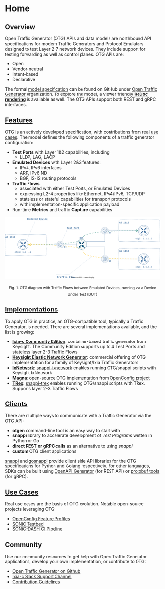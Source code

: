 # Home

## Overview

Open Traffic Generator (OTG) APIs and data models are northbound API specifications for modern Traffic Generators and Protocol Emulators designed to test Layer 2-7 network devices. They include support for testing  forwarding as well as control planes. OTG APIs are:

* Open
* Vendor-neutral
* Intent-based
* Declarative

The formal [model specification](https://github.com/open-traffic-generator/models/blob/master/artifacts/openapi.yaml) can be found on GitHub under [Open Traffic Generator](https://github.com/open-traffic-generator) organization. To explore the model, a viewer friendly [**ReDoc rendering**](https://redocly.github.io/redoc/?url=https://raw.githubusercontent.com/open-traffic-generator/models/master/artifacts/openapi.yaml&nocors) is available as well. The OTG APIs support both REST and gRPC interfaces.

## [Features](model.md)

OTG is an actively developed specification, with contributions from real [use cases](/examples/#use-cases). The model defines the following components of a traffic generator configuration:
<!-- TODO add links from bold items to paragraphs in Model section -->
* **Test Ports** with Layer 1&2 capabilities, including:
	- LLDP, LAG, LACP
* **Emulated Devices** with Layer 2&3 features:
	- IPv4, IPv6 interfaces
	- ARP, IPv6 ND
	- BGP, IS-IS routing protocols
* **Traffic Flows**
    - associated with either Test Ports, or Emulated Devices
	- expressing L2-4 properties like Ethernet, IPv4/IPv6, TCP/UDP
	- stateless or stateful capabilities for transport protocols
	- with implementation-specific application payload
* Run-time **Metrics** and traffic **Capture** capabilities

![Example OTG Diagram](images/otg-example-diagram.svg)
<p style="text-align: center;"><sub>Fig. 1. OTG diagram with Traffic Flows between Emulated Devices, running via a Device Under Test (DUT)</sub></p>

## [Implementations](implementations.md)

To apply OTG in practice, an OTG-compatible tool, typically a Traffic Generator, is needed. There are several implementations available, and the list is growing:

* [**Ixia-c Community Edition**](https://ixia-c.dev): container-based traffic generator from Keysight. The Community Edition supports up to 4 Test Ports and stateless layer 2-3 Traffic Flows
* [**Keysight Elastic Network Generator**](https://www.keysight.com/us/en/products/network-test/protocol-load-test/keysight-elastic-network-generator.html): commercial offering of OTG implementation for a family of Keysight/Ixia Traffic Generators
* [**IxNetwork**](https://www.keysight.com/us/en/products/network-test/protocol-load-test/ixnetwork.html): [snappi-ixnetwork](https://github.com/open-traffic-generator/snappi-ixnetwork) enables running OTG/snappi scripts with Keysight IxNetwork
* [**Magna**](https://github.com/openconfig/magna): open-source OTG implementation from [OpenConfig project](https://openconfig.net/)
* [**TRex**](https://trex-tgn.cisco.com/): [snappi-trex](https://github.com/open-traffic-generator/snappi-trex) enables running OTG/snappi scripts with TRex. Supports layer 2-3 Traffic Flows

## [Clients](clients.md)

There are multiple ways to communicate with a Traffic Generator via the OTG API:
 <!-- TODO add links from bold items to paragraphs in Clients section -->
* **otgen** command-line tool is an easy way to start with
* **snappi** library to accelerate development of *Test Programs* written in Python or Go
* **direct REST or gRPC calls** as an alternative to using *snappi*
* **custom** OTG client applications

[snappi](https://pypi.org/project/snappi/) and [gosnappi](https://pkg.go.dev/github.com/open-traffic-generator/snappi/gosnappi) provide client side API libraries for the OTG specifications for Python and Golang respectively.  For other languages, SDKs can be built using [OpenAPI Generator](https://github.com/OpenAPITools/openapi-generator) (for REST API) or [protobuf tools](https://github.com/protocolbuffers/protobuf) (for gRPC).

## [Use Cases](examples.md#use-cases)

Real use cases are the basis of OTG evolution. Notable open-source projects leveraging OTG:

* [OpenConfig Feature Profiles](https://github.com/openconfig/featureprofiles)
* [SONiC Testbed](https://github.com/sonic-net/sonic-mgmt)
* [SONiC-DASH CI Pipeline](https://github.com/Azure/DASH)

## Community

Use our community resources to get help with Open Traffic Generator applications, develop your own implementation, or contribute to OTG:

* [Open Traffic Generator on Github](https://github.com/open-traffic-generator)
* [Ixia-c Slack Support Channel](https://github.com/open-traffic-generator/ixia-c/blob/main/docs/support.md)
* [Contribution Guidelines](https://github.com/open-traffic-generator/ixia-c/blob/main/docs/contribute.md)